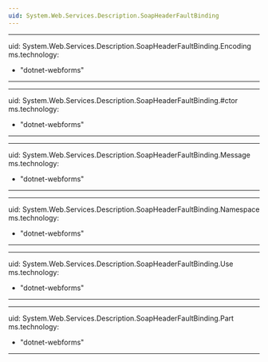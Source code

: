 ```yaml
---
uid: System.Web.Services.Description.SoapHeaderFaultBinding
---
```


---
uid: System.Web.Services.Description.SoapHeaderFaultBinding.Encoding
ms.technology: 
  - "dotnet-webforms"
---

---
uid: System.Web.Services.Description.SoapHeaderFaultBinding.#ctor
ms.technology: 
  - "dotnet-webforms"
---

---
uid: System.Web.Services.Description.SoapHeaderFaultBinding.Message
ms.technology: 
  - "dotnet-webforms"
---

---
uid: System.Web.Services.Description.SoapHeaderFaultBinding.Namespace
ms.technology: 
  - "dotnet-webforms"
---

---
uid: System.Web.Services.Description.SoapHeaderFaultBinding.Use
ms.technology: 
  - "dotnet-webforms"
---

---
uid: System.Web.Services.Description.SoapHeaderFaultBinding.Part
ms.technology: 
  - "dotnet-webforms"
---
